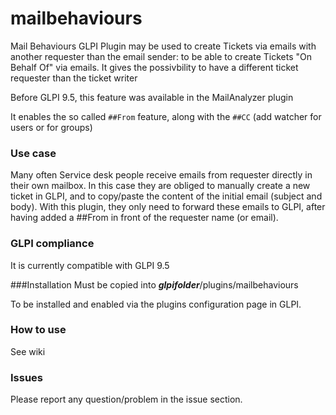 # mailbehaviours
Mail Behaviours GLPI Plugin may be used to create Tickets via emails with another requester than the email sender: to be able to create Tickets "On Behalf Of" via emails.
It gives the possivbility to have a different ticket requester than the ticket writer

Before GLPI 9.5, this feature was available in the MailAnalyzer plugin

It enables the so called `##From` feature, along with the `##CC` (add watcher for users or for groups)

### Use case
Many often Service desk people receive emails from requester directly in their own mailbox.
In this case they are obliged to manually create a new ticket in GLPI, and to copy/paste the content of the initial email (subject and body).
With this plugin, they only need to forward these emails to GLPI, after having added a ##From in front of the requester name (or email).


### GLPI compliance
It is currently compatible with GLPI 9.5

###Installation
Must be copied into __*glpifolder*__/plugins/mailbehaviours

To be installed and enabled via the plugins configuration page in GLPI.

### How to use
See wiki

### Issues
Please report any question/problem in the issue section.
